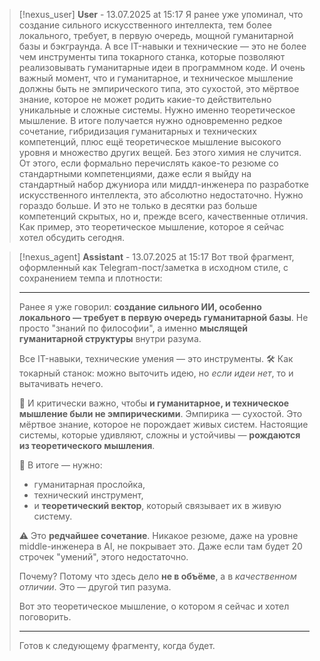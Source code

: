 >[!nexus_user] **User** - 13.07.2025 at 15:17
> Я ранее уже упоминал, что создание сильного искусственного интеллекта, тем более локального, требует, в первую очередь, мощной гуманитарной базы и бэкграунда. А все IT-навыки и технические — это не более чем инструменты типа токарного станка, которые позволяют реализовывать гуманитарные идеи в программном коде. И очень важный момент, что и гуманитарное, и техническое мышление должны быть не эмпирического типа, это сухостой, это мёртвое знание, которое не может родить какие-то действительно уникальные и сложные системы. Нужно именно теоретическое мышление. В итоге получается нужно одновременно редкое сочетание, гибридизация гуманитарных и технических компетенций, плюс ещё теоретическое мышление высокого уровня и множество других вещей. Без этого химия не случится. От этого, если формально перечислять какое-то резюме со стандартными компетенциями, даже если я выйду на стандартный набор джуниора или миддл-инженера по разработке искусственного интеллекта, это абсолютно недостаточно. Нужно гораздо больше. И это не только в десятки раз больше компетенций скрытых, но и, прежде всего, качественные отличия. Как пример, это теоретическое мышление, которое я сейчас хотел обсудить сегодня.
<!-- UID: 79148028-40ec-450e-9cc2-27fd2969ba33 -->




>[!nexus_agent] **Assistant** - 13.07.2025 at 15:17
> Вот твой фрагмент, оформленный как Telegram-пост/заметка в исходном стиле, с сохранением темпа и плотности:
> 
> ---
> 
> Ранее я уже говорил: **создание сильного ИИ, особенно локального — требует в первую очередь гуманитарной базы**. 
> Не просто "знаний по философии", а именно **мыслящей гуманитарной структуры** внутри разума. 
> 
> Все IT-навыки, технические умения — это инструменты. 
> 🛠️ Как токарный станок: можно выточить идею, но *если идеи нет*, то и вытачивать нечего.
> 
> 📌 И критически важно, чтобы **и гуманитарное, и техническое мышление были не эмпирическими**. 
> Эмпирика — сухостой. 
> Это мёртвое знание, которое не порождает живых систем. 
> Настоящие системы, которые удивляют, сложны и устойчивы — **рождаются из теоретического мышления**.
> 
> 🔬 В итоге — нужно:
> - гуманитарная прослойка, 
> - технический инструмент, 
> - и **теоретический вектор**, который связывает их в живую систему.
> 
> ⚠️ Это **редчайшее сочетание**. 
> Никакое резюме, даже на уровне middle-инженера в AI, не покрывает это. 
> Даже если там будет 20 строчек "умений", этого недостаточно.
> 
> Почему? 
> Потому что здесь дело **не в объёме**, а в *качественном отличии*. 
> Это — другой тип разума.
> 
> Вот это теоретическое мышление, о котором я сейчас и хотел поговорить.
> 
> --- 
> 
> Готов к следующему фрагменту, когда будет.
<!-- UID: 85249da6-0151-432a-8e85-1543c7e412a6 -->